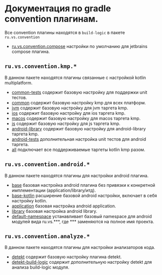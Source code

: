 # Документация по gradle convention плагинам.

Все convention плагины находятся в `build-logic` в пакете `ru.vs.convention`

* [ru.vs.convention.compose](../../build-logic/src/main/kotlin/ru/vs/convention/compose.gradle.kts) настройки по
  умолчанию для jetbrains compose плагина.

## `ru.vs.convention.kmp.*`

В данном пакете находятся плагины связанные с настройкой kotlin multiplatform.

* [common-tests](../../build-logic/src/main/kotlin/ru/vs/convention/kmp/common-tests.gradle.kts) содержит базовую
  настройку для поддержки unit тестов.
* [common](../../build-logic/src/main/kotlin/ru/vs/convention/kmp/common.gradle.kts) содержит базовую настройку kmp для
  всех платформ.
* [jvm](../../build-logic/src/main/kotlin/ru/vs/convention/kmp/jvm.gradle.kts) содержит базовую настройку для jvm
  таргета kmp.
* [ios](../../build-logic/src/main/kotlin/ru/vs/convention/kmp/ios.gradle.kts) содержит базовую настройку для ios
  таргета kmp.
* [macos](../../build-logic/src/main/kotlin/ru/vs/convention/kmp/macos.gradle.kts) содержит базовую настройку для macos
  таргета kmp.
* [js](../../build-logic/src/main/kotlin/ru/vs/convention/kmp/js.gradle.kts) содержит базовую настройку для js
  таргета kmp.
* [android-library](../../build-logic/src/main/kotlin/ru/vs/convention/kmp/android-library.gradle.kts) содержит базовую
  настройку для android-library таргета kmp.
* [android-tests](../../build-logic/src/main/kotlin/ru/vs/convention/kmp/android-tests.gradle.kts) дополнительная
  настройка unit тестов для android таргета.
* [all](../../build-logic/src/main/kotlin/ru/vs/convention/kmp/all.gradle.kts) подключает все поддерживаемые таргеты
  kotlin kmp разом.

## `ru.vs.convention.android.*`

В данном пакете находятся плагины для настройки android плагина.

* [base](../../build-logic/src/main/kotlin/ru/vs/convention/android/base.gradle.kts) базовая настройка android плагина
  без привязки к конкретной имплементации (application/library/итд).
* [base-kotlin](../../build-logic/src/main/kotlin/ru/vs/convention/android/base-kotlin.gradle.kts) расширение базовой
  android настройки, включает в себя настройку kotlin.
* [application](../../build-logic/src/main/kotlin/ru/vs/convention/android/application.gradle.kts) базовая настройка
  android application.
* [library](../../build-logic/src/main/kotlin/ru/vs/convention/android/library.gradle.kts) базовая настройка android
  library.
* [default-namespace](../../build-logic/src/main/kotlin/ru/vs/convention/android/default-namespace.gradle.kts)
  устанавливает базовый namespace для android модулей вида ru.vs.***, где *** заменяются на полное имя проекта.

## `ru.vs.convention.analyze.*`

В данном пакете находятся плагины для настройки анализаторов кода.

* [detekt](../../build-logic/src/main/kotlin/ru/vs/convention/analyze/detekt.gradle.kts) содержит базовую настройку
  плагина detekt.
* [detekt-build-logic](../../build-logic/src/main/kotlin/ru/vs/convention/analyze/detekt-build-logic.gradle.kts)
  содержит дополнительную настройку detekt для анализа build-logic модуля.
